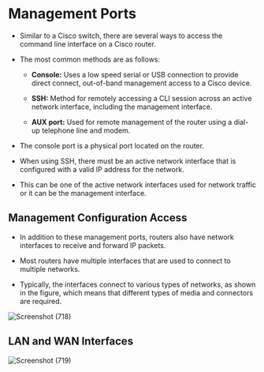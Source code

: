 # Management Ports

- Similar to a Cisco switch, there are several ways to access the command line interface on a Cisco router. 
 
- The most common methods are as follows:

    - **Console:** Uses a low speed serial or USB connection to provide direct connect, out-of-band management access to a Cisco device.
    - **SSH:** Method for remotely accessing a CLI session across an active network interface, including the management interface.
    
    - **AUX port:** Used for remote management of the router using a dial-up telephone line and modem.

- The console port is a physical port located on the router. 
- When using SSH, there must be an active network interface that is configured with a valid IP address for the network. 
- This can be one of the active network interfaces used for network traffic or it can be the management interface.

## Management Configuration Access

- In addition to these management ports, routers also have network interfaces to receive and forward IP packets. 
- Most routers have multiple interfaces that are used to connect to multiple networks. 
 
- Typically, the interfaces connect to various types of networks, as shown in the figure, which means that different types of media and connectors are required.

![Screenshot (718)](https://user-images.githubusercontent.com/63872951/177100434-2757fb37-07b6-4ac3-a1bd-e5949a4656a3.png)


## LAN and WAN Interfaces

![Screenshot (719)](https://user-images.githubusercontent.com/63872951/177100647-0a1efa42-6466-46c5-b6b0-c5117920a968.png)

